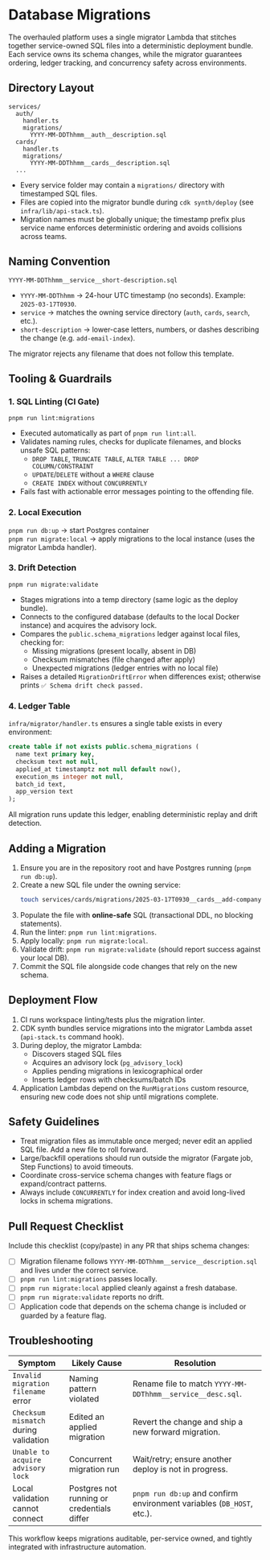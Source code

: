 # Database Migrations

The overhauled platform uses a single migrator Lambda that stitches together service-owned SQL files into a deterministic deployment bundle. Each service owns its schema changes, while the migrator guarantees ordering, ledger tracking, and concurrency safety across environments.

## Directory Layout

```
services/
  auth/
    handler.ts
    migrations/
      YYYY-MM-DDThhmm__auth__description.sql
  cards/
    handler.ts
    migrations/
      YYYY-MM-DDThhmm__cards__description.sql
  ...
```

- Every service folder may contain a `migrations/` directory with timestamped SQL files.
- Files are copied into the migrator bundle during `cdk synth/deploy` (see `infra/lib/api-stack.ts`).
- Migration names must be globally unique; the timestamp prefix plus service name enforces deterministic ordering and avoids collisions across teams.

## Naming Convention

```
YYYY-MM-DDThhmm__service__short-description.sql
```

- `YYYY-MM-DDThhmm` → 24-hour UTC timestamp (no seconds). Example: `2025-03-17T0930`.
- `service` → matches the owning service directory (`auth`, `cards`, `search`, etc.).
- `short-description` → lower-case letters, numbers, or dashes describing the change (e.g. `add-email-index`).

The migrator rejects any filename that does not follow this template.

## Tooling & Guardrails

### 1. SQL Linting (CI Gate)

`pnpm run lint:migrations`

- Executed automatically as part of `pnpm run lint:all`.
- Validates naming rules, checks for duplicate filenames, and blocks unsafe SQL patterns:
  - `DROP TABLE`, `TRUNCATE TABLE`, `ALTER TABLE ... DROP COLUMN/CONSTRAINT`
  - `UPDATE`/`DELETE` without a `WHERE` clause
  - `CREATE INDEX` without `CONCURRENTLY`
- Fails fast with actionable error messages pointing to the offending file.

### 2. Local Execution

`pnpm run db:up` → start Postgres container  
`pnpm run migrate:local` → apply migrations to the local instance (uses the migrator Lambda handler).

### 3. Drift Detection

`pnpm run migrate:validate`

- Stages migrations into a temp directory (same logic as the deploy bundle).
- Connects to the configured database (defaults to the local Docker instance) and acquires the advisory lock.
- Compares the `public.schema_migrations` ledger against local files, checking for:
  - Missing migrations (present locally, absent in DB)
  - Checksum mismatches (file changed after apply)
  - Unexpected migrations (ledger entries with no local file)
- Raises a detailed `MigrationDriftError` when differences exist; otherwise prints `✅ Schema drift check passed.`

### 4. Ledger Table

`infra/migrator/handler.ts` ensures a single table exists in every environment:

```sql
create table if not exists public.schema_migrations (
  name text primary key,
  checksum text not null,
  applied_at timestamptz not null default now(),
  execution_ms integer not null,
  batch_id text,
  app_version text
);
```

All migration runs update this ledger, enabling deterministic replay and drift detection.

## Adding a Migration

1. Ensure you are in the repository root and have Postgres running (`pnpm run db:up`).
2. Create a new SQL file under the owning service:
   ```bash
   touch services/cards/migrations/2025-03-17T0930__cards__add-company-reference.sql
   ```
3. Populate the file with **online-safe** SQL (transactional DDL, no blocking statements).
4. Run the linter: `pnpm run lint:migrations`.
5. Apply locally: `pnpm run migrate:local`.
6. Validate drift: `pnpm run migrate:validate` (should report success against your local DB).
7. Commit the SQL file alongside code changes that rely on the new schema.

## Deployment Flow

1. CI runs workspace linting/tests plus the migration linter.
2. CDK synth bundles service migrations into the migrator Lambda asset (`api-stack.ts` command hook).
3. During deploy, the migrator Lambda:
   - Discovers staged SQL files
   - Acquires an advisory lock (`pg_advisory_lock`)
   - Applies pending migrations in lexicographical order
   - Inserts ledger rows with checksums/batch IDs
4. Application Lambdas depend on the `RunMigrations` custom resource, ensuring new code does not ship until migrations complete.

## Safety Guidelines

- Treat migration files as immutable once merged; never edit an applied SQL file. Add a new file to roll forward.
- Large/backfill operations should run outside the migrator (Fargate job, Step Functions) to avoid timeouts.
- Coordinate cross-service schema changes with feature flags or expand/contract patterns.
- Always include `CONCURRENTLY` for index creation and avoid long-lived locks in schema migrations.

## Pull Request Checklist

Include this checklist (copy/paste) in any PR that ships schema changes:

- [ ] Migration filename follows `YYYY-MM-DDThhmm__service__description.sql` and lives under the correct service.
- [ ] `pnpm run lint:migrations` passes locally.
- [ ] `pnpm run migrate:local` applied cleanly against a fresh database.
- [ ] `pnpm run migrate:validate` reports no drift.
- [ ] Application code that depends on the schema change is included or guarded by a feature flag.

## Troubleshooting

| Symptom | Likely Cause | Resolution |
| --- | --- | --- |
| `Invalid migration filename` error | Naming pattern violated | Rename file to match `YYYY-MM-DDThhmm__service__desc.sql`. |
| `Checksum mismatch` during validation | Edited an applied migration | Revert the change and ship a new forward migration. |
| `Unable to acquire advisory lock` | Concurrent migration run | Wait/retry; ensure another deploy is not in progress. |
| Local validation cannot connect | Postgres not running or credentials differ | `pnpm run db:up` and confirm environment variables (`DB_HOST`, etc.). |

This workflow keeps migrations auditable, per-service owned, and tightly integrated with infrastructure automation.
